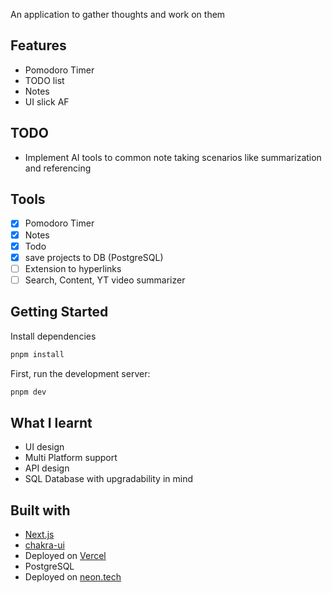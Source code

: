 
An application to gather thoughts and work on them

## Features

- Pomodoro Timer
- TODO list
- Notes
- UI slick AF

## TODO
- Implement AI tools to common note taking scenarios like summarization and referencing

## Tools 
- [x] Pomodoro Timer
- [x] Notes
- [x] Todo  
- [x] save projects to DB (PostgreSQL)
- [ ] Extension to hyperlinks
- [ ] Search, Content, YT video summarizer

## Getting Started

Install dependencies

```bash
pnpm install
```

First, run the development server:

```bash
pnpm dev
```

## What I learnt

- UI design
- Multi Platform support
- API design
- SQL Database with upgradability in mind


## Built with

- [Next.js](https://nextjs.org)
- [chakra-ui](https://chakra-ui.com)
- Deployed on [Vercel](https://vercel.com)
- PostgreSQL
- Deployed on [neon.tech](https://neon.tech/)
